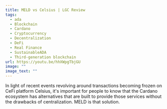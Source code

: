 ```yaml
---
title: MELD vs Celsius | LGC Review
tags:
  - ada
  - Blockchain
  - Cardano
  - Cryptocurrency
  - Decentralization
  - DeFi
  - Real Finance
  - SustainableADA
  - Third-generation blockchain
url: https://youtu.be/hhXWpgTbjGU
image: ""
image_text: ""
---
```


In light of recent events revolving around transactions becoming frozen on CeFi platform Celsius, it's important for people to know that the Cardano ecosystem has alternatives that are built to provide those services without the drawbacks of centralization. MELD is that solution.
